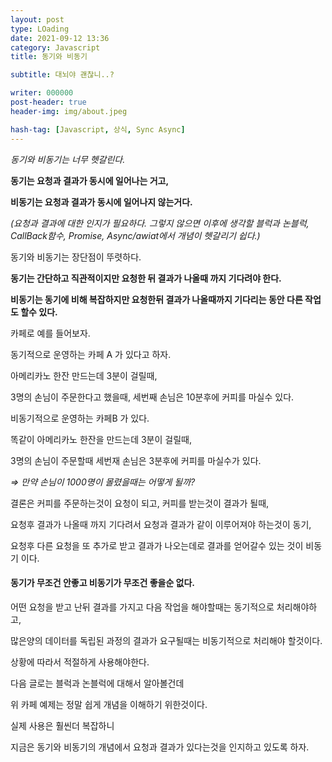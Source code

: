 ```yaml
---
layout: post
type: LOading
date: 2021-09-12 13:36
category: Javascript
title: 동기와 비동기

subtitle: 대뇌야 괜찮니..?

writer: 000000
post-header: true
header-img: img/about.jpeg

hash-tag: [Javascript, 상식, Sync Async]
---
```






*동기와 비동기는 너무 헷갈린다.*

**동기는 요청과 결과가 동시에 일어나는 거고,**

**비동기는 요청과 결과가 동시에 일어나지 않는거다.**

*(요청과 결과에 대한 인지가 필요하다. 그렇지 않으면 이후에 생각할 블럭과 논블럭, CallBack함수, Promise, Async/awiat에서 개념이 헷갈리기 쉽다.)*

동기와 비동기는 장단점이 뚜렷하다.

**동기는 간단하고 직관적이지만 요청한 뒤 결과가 나올때 까지 기다려야 한다.**

**비동기는 동기에 비해 복잡하지만 요청한뒤 결과가 나올때까지 기다리는 동안 다른 작업도 할수 있다.**

 

카페로 예를 들어보자.

동기적으로 운영하는 카페 A 가 있다고 하자.

아메리카노 한잔 만드는데 3분이 걸릴때,

3명의 손님이 주문한다고 했을때, 세번째 손님은 10분후에 커피를 마실수 있다.

비동기적으로 운영하는 카페B 가 있다.

똑같이 아메리카노 한잔을 만드는데 3분이 걸릴때,

3명의 손님이 주문할때 세번재 손님은 3분후에 커피를 마실수가 있다.

*⇒ 만약 손님이 1000명이 몰렸을때는 어떻게 될까?*

 

결론은 커피를 주문하는것이 요청이 되고, 커피를 받는것이 결과가 될때,

요청후 결과가 나올때 까지 기다려서 요청과 결과가 같이 이루어져야 하는것이 동기,

요청후 다른 요청을 또 추가로 받고 결과가 나오는데로 결과를 얻어갈수 있는 것이 비동기 이다.

#### 동기가 무조건 안좋고 비동기가 무조건 좋을순 없다.

어떤 요청을 받고 난뒤 결과를 가지고 다음 작업을 해야할때는 동기적으로 처리해야하고,

많은양의 데이터를 독립된 과정의 결과가 요구될때는 비동기적으로 처리해야 할것이다.

상황에 따라서 적절하게 사용해야한다.

 

다음 글로는 블럭과 논블럭에 대해서 알아볼건데

위 카페 예제는 정말 쉽게 개념을 이해하기 위한것이다.

실제 사용은 훨씬더 복잡하니

지금은 동기와 비동기의 개념에서 요청과 결과가 있다는것을 인지하고 있도록 하자.